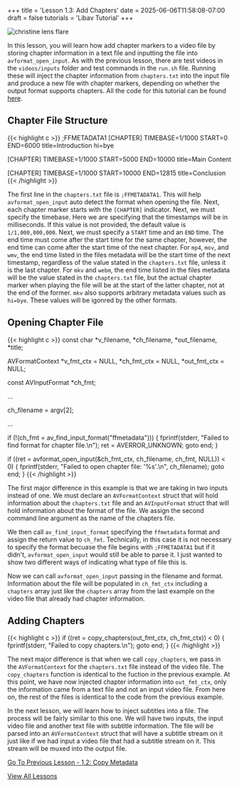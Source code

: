 +++
title = 'Lesson 1.3: Add Chapters'
date = 2025-06-06T11:58:08-07:00
draft = false
tutorials = 'Libav Tutorial'
+++

![christine lens flare](/images/LibavTutorial/Lesson_1.3/christine_lens_flare.jpg)

In this lesson, you will learn how add chapter markers to a video file by
storing chapter information in a text file and inputting the file into
`avformat_open_input`. As with the previous lesson, there are test videos in the
`videos/inputs` folder and test commands in the `run.sh` file. Running these
will inject the chapter information from `chapters.txt` into the input file
and produce a new file with chapter markers, depending on whether the output
format supports chapters. All the code for this tutorial can be found
[here](https://github.com/danielxhogan/LibavTutorial/tree/main/Lesson%201%3A%20Remux/Lesson%201.3%3A%20Add%20Chapters).

## Chapter File Structure

{{< highlight c >}}
;FFMETADATA1
[CHAPTER]
TIMEBASE=1/1000
START=0
END=6000
title=Introduction
hi=bye

[CHAPTER]
TIMEBASE=1/1000
START=5000
END=10000
title=Main Content

[CHAPTER]
TIMEBASE=1/1000
START=10000
END=12815
title=Conclusion
{{< /highlight >}}

The first line in the `chapters.txt` file is `;FFMETADATA1`. This will help
`avformat_open_input` auto detect the format when opening the file. Next, each
chapter marker starts with the `[CHAPTER]` indicator. Next, we must specify the
timebase. Here we are specifying that the timestamps will be in milliseconds.
If this value is not provided, the default value is `1/1,000,000,000`. Next, we
must specify a `START` time and an `END` time. The end time must come after the
start time for the same chapter, however, the end time can come after the start
time of the next chapter. For `mp4`, `mov`, and `wmv`, the end time listed in
the files metadata will be the start time of the next timestamp, regardless of
the value stated in the `chapters.txt` file, unless it is the last chapter. For
`mkv` and `webm`, the end time listed in the files metadata will be the value
stated in the `chapters.txt` file, but the actual chapter marker when playing
the file will be at the start of the latter chapter, not at the end of the
former. `mkv` also supports arbitrary metadata values such as `hi=bye`. These
values will be igonred by the other formats.

## Opening Chapter File

{{< highlight c >}}
const char *v_filename, *ch_filename, *out_filename, *title;

AVFormatContext *v_fmt_ctx = NULL, *ch_fmt_ctx = NULL,
  *out_fmt_ctx = NULL;

const AVInputFormat *ch_fmt;

...

ch_filename = argv[2];

...

if (!(ch_fmt = av_find_input_format("ffmetadata"))) {
  fprintf(stderr, "Failed to find format for chapter file.\n");
  ret = AVERROR_UNKNOWN;
  goto end;
}

if ((ret = avformat_open_input(&ch_fmt_ctx,
  ch_filename, ch_fmt, NULL)) < 0)
{
  fprintf(stderr, "Failed to open chapter file: '%s'.\n",
    ch_filename);
  goto end;
}
{{< /highlight >}}

The first major difference in this example is that we are taking in two inputs
instead of one. We must declare an `AVFormatContext` struct that will hold
information about the `chapters.txt` file and an `AVInputFormat` struct that will
hold information about the format of the file. We assign the second
command line argument as the name of the chapters file.

We then call `av_find_input_format` specifying the `ffmetadata` format and
assign the return value to `ch_fmt`. Technically, in this case it is not
necessary to specify the format becuase the file begins with `;FFMETADATA1` but
if it didn't, `avformat_open_input` would still be able to parse it. I just
wanted to show two different ways of indicating what type of file this is.

Now we can call `avformat_open_input` passing in the filename and format.
Information about the file will be populated in `ch_fmt_ctx` including a
`chapters` array just like the `chapters` array from the last example on the
video file that already had chapter information.


## Adding Chapters

{{< highlight c >}}
if ((ret = copy_chapters(out_fmt_ctx, ch_fmt_ctx)) < 0)
{
  fprintf(stderr, "Failed to copy chapters.\n");
  goto end;
}
{{< /highlight >}}

The next major difference is that when we call `copy_chapters`, we pass in the
`AVFormatContext` for the `chapters.txt` file instead of the video file. The
`copy_chapters` function is identical to the fuction in the previous example.
At this point, we have now injected chapter information into `out_fmt_ctx`,
only the information came from a text file and not an input video file. From
here on, the rest of the files is identical to the code from the previous example.

In the next lesson, we will learn how to inject subtitles into a file. The
process will be fairly similar to this one. We will have two inputs, the input
video file and another text file with subtitle information. The file will be
parsed into an `AVFormatContext` struct that will have a subtitle stream on it
just like if we had input a video file that had a subtitle stream on it. This
stream will be muxed into the output file.

[Go To Previous Lesson - 1.2: Copy Metadata](/posts/libav-tutorial/lesson-1.2-copy-metadata/)

[View All Lessons](/tutorials/libav-tutorial/)